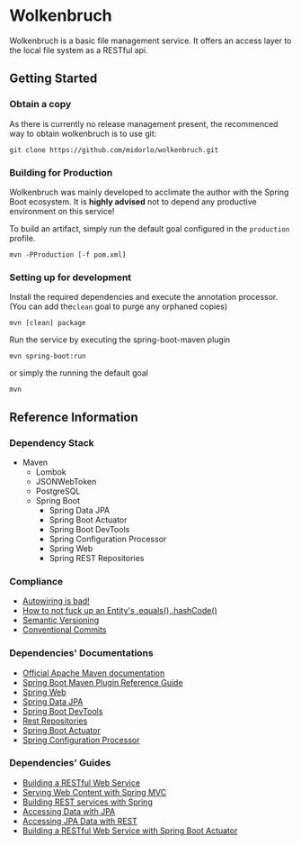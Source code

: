 # Wolkenbruch

Wolkenbruch is a basic file management service. It offers an access layer to the local file system as a RESTful api.

## Getting Started

### Obtain a copy

As there is currently no release management present, the recommenced way to obtain wolkenbruch is to use git:

```git clone https://github.com/midorlo/wolkenbruch.git```

### Building for Production

Wolkenbruch was mainly developed to acclimate the author with the Spring Boot ecosystem. It is **highly advised** not to
depend any productive environment on this service!

To build an artifact, simply run the default goal configured in the ``production``
profile.

```mvn -PProduction [-f pom.xml]```

### Setting up for development

Install the required dependencies and execute the annotation processor. (You can add the``clean`` goal to purge any
orphaned copies)

``mvn [clean] package``

Run the service by executing the spring-boot-maven plugin

``mvn spring-boot:run``

or simply the running the default goal

``mvn``

## Reference Information

### Dependency Stack

* Maven
    * Lombok
    * JSONWebToken
    * PostgreSQL
    * Spring Boot
        * Spring Data JPA
        * Spring Boot Actuator
        * Spring Boot DevTools
        * Spring Configuration Processor
        * Spring Web
        * Spring REST Repositories

### Compliance

* [Autowiring is bad!](https://dzone.com/articles/spring-di-patterns-the-good-the-bad-and-the-ugly)
* [How to not fuck up an Entity's .equals(),.hashCode()](https://vladmihalcea.com/how-to-implement-equals-and-hashcode-using-the-jpa-entity-identifier/)
* [Semantic Versioning](https://devhints.io/semver)
* [Conventional Commits](https://www.conventionalcommits.org/en/v1.0.0/)

### Dependencies' Documentations

* [Official Apache Maven documentation](https://maven.apache.org/guides/index.html)
* [Spring Boot Maven Plugin Reference Guide](https://docs.spring.io/spring-boot/docs/2.5.3/maven-plugin/reference/html/)
* [Spring Web](https://docs.spring.io/spring-boot/docs/2.5.3/reference/htmlsingle/#boot-features-developing-web-applications)
* [Spring Data JPA](https://docs.spring.io/spring-boot/docs/2.5.3/reference/htmlsingle/#boot-features-jpa-and-spring-data)
* [Spring Boot DevTools](https://docs.spring.io/spring-boot/docs/2.5.3/reference/htmlsingle/#using-boot-devtools)
* [Rest Repositories](https://docs.spring.io/spring-boot/docs/2.5.3/reference/htmlsingle/#howto-use-exposing-spring-data-repositories-rest-restMeta)
* [Spring Boot Actuator](https://docs.spring.io/spring-boot/docs/2.5.3/reference/htmlsingle/#production-ready)
* [Spring Configuration Processor](https://docs.spring.io/spring-boot/docs/2.5.3/reference/htmlsingle/#configuration-metadata-annotation-processor)

### Dependencies' Guides

* [Building a RESTful Web Service](https://spring.io/guides/gs/rest-service/)
* [Serving Web Content with Spring MVC](https://spring.io/guides/gs/serving-web-content/)
* [Building REST services with Spring](https://spring.io/guides/tutorials/bookmarks/)
* [Accessing Data with JPA](https://spring.io/guides/gs/accessing-data-jpa/)
* [Accessing JPA Data with REST](https://spring.io/guides/gs/accessing-data-rest/)
* [Building a RESTful Web Service with Spring Boot Actuator](https://spring.io/guides/gs/actuator-service/)

